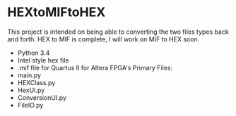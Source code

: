 # HEXtoMIFtoHEX
This project is intended on being able to converting the two files types back and forth.
HEX to MIF is complete, I will work on MIF to HEX soon.
* Python 3.4
* Intel style hex file
* .mif file for Quartus II for Altera FPGA's
Primary Files:
* main.py
* HEXClass.py
* HexUI.py
* ConversionUI.py
* FileIO.py
